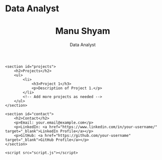 # Data Analyst

<!DOCTYPE html>
<html lang="en">
<head>
    <meta charset="UTF-8">
    <meta name="viewport" content="width=device-width, initial-scale=1.0">
    <title>Manu Shyam - Data Analyst</title>
    <link rel="stylesheet" href="style.css">
</head>
<body>
    <header>
        <h1>Manu Shyam</h1>
        <p>Data Analyst</p>
    </header>

    <section id="projects">
        <h2>Projects</h2>
        <ul>
            <li>
                <h3>Project 1</h3>
                <p>Description of Project 1.</p>
            </li>
            <!-- Add more projects as needed -->
        </ul>
    </section>

    <section id="contact">
        <h2>Contact</h2>
        <p>Email: your.email@example.com</p>
        <p>LinkedIn: <a href="https://www.linkedin.com/in/your-username/" target="_blank">LinkedIn Profile</a></p>
        <p>GitHub: <a href="https://github.com/your-username" target="_blank">GitHub Profile</a></p>
    </section>

    <script src="script.js"></script>
</body>
</html>
